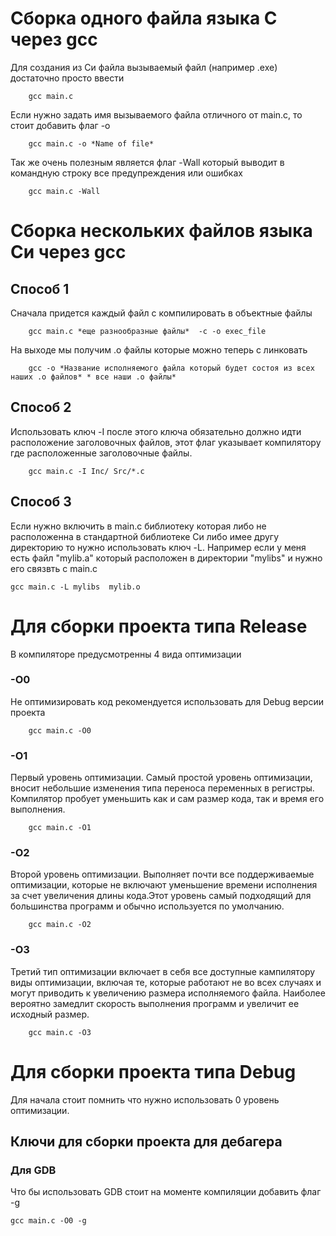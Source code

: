 # Сборка одного файла языка C через gcc 


 Для создания из Си файла вызываемый файл (например .exe) достаточно просто ввести
```
    gcc main.c 
```


Если нужно задать имя вызываемого файла отличного от main.c, то стоит добавить флаг -o

```
    gcc main.c -o *Name of file*
```

Так же очень полезным является флаг -Wall
который выводит в командную строку все предупреждения или ошибках
```
    gcc main.c -Wall
```


# Сборка нескольких файлов языка Си через gcc
## Способ 1
Сначала придется каждый файл с компилировать в объектные файлы

```
    gcc main.c *еще разнообразные файлы*  -c -o exec_file
```

На выходе мы получим .o файлы которые можно теперь с линковать
```
    gcc -o *Название исполняемого файла который будет состоя из всех наших .o файлов* * все наши .o файлы* 
```
## Способ 2
Использовать ключ -I после этого ключа обязательно должно идти расположение заголовочных файлов, этот флаг указывает компилятору где расположенные заголовочные файлы.
```
    gcc main.c -I Inc/ Src/*.c
```

## Способ 3 
Если нужно включить в main.c библиотеку которая либо не расположенна в стандартной библиотеке Си либо имее другу директорию то нужно использовать ключ -L.
Например если у меня есть файл "mylib.a" который расположен в директории "mylibs" и нужно его связвть с main.c 
```
gcc main.c -L mylibs  mylib.o
```



# Для сборки проекта типа Release 

В компиляторе предусмотренны 4 вида оптимизации 

### -O0
Не оптимизировать код рекомендуется использовать для Debug версии проекта 
```
    gcc main.c -O0
```

### -O1
Первый  уровень оптимизации.
Самый простой уровень оптимизации, вносит небольшие изменения типа переноса переменных в регистры.
Компилятор пробует уменьшить как и сам размер кода, так и время его выполнения.
```
    gcc main.c -O1
```

### -O2
Второй уровень оптимизации.
Выполняет почти все поддерживаемые оптимизации, которые не включают уменьшение времени исполнения за счет увеличения длины кода.Этот уровень самый подходящий для большинства программ и обычно используется по умолчанию.
```
    gcc main.c -O2
```


### -O3
Третий тип оптимизации включает в себя все доступные кампилятору виды оптимизации, включая те, которые работают не во всех случаях и могут приводить к увеличению размера исполняемого файла.
Наиболее вероятно замедлит скорость выполнения программ и увеличит ее исходный размер.
```
    gcc main.c -O3
```

# Для сборки проекта типа Debug

Для начала стоит помнить что нужно использовать 0 уровень оптимизации.

## Ключи для сборки проекта для дебагера
### Для GDB
Что бы использовать GDB стоит на моменте компиляции добавить флаг -g 
```
gcc main.c -O0 -g 
```


